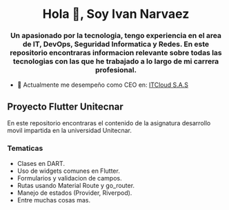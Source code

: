 <h1 align="center">Hola 👋, Soy Ivan Narvaez</h1>
<h3 align="center">Un apasionado por la tecnologia, tengo experiencia en el area de IT, DevOps, Seguridad Informatica y Redes. En este repositorio encontraras informacion relevante sobre todas las tecnologias con las que he trabajado a lo largo de mi carrera profesional.</h3>

- 🔭 Actualmente me desempeño como CEO en: [ITCloud S.A.S](https://itcloud.com.co)

## Proyecto Flutter Unitecnar

En este repositorio encontraras el contenido de la asignatura desarrollo movil impartida en la universidad Unitecnar.

### Tematicas

- Clases en DART.
- Uso de widgets comunes en Flutter.
- Formularios y validacion de campos.
- Rutas usando Material Route y go_router.
- Manejo de estados (Provider, Riverpod).
- Entre muchas cosas mas.